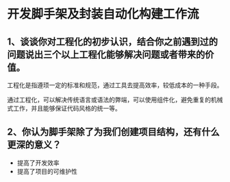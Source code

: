 # 开发脚手架及封装自动化构建工作流


## 1、谈谈你对工程化的初步认识，结合你之前遇到过的问题说出三个以上工程化能够解决问题或者带来的价值。

工程化是指遵顼一定的标准和规范，通过工具去提高效率，较低成本的一种手段。

通过工程化，可以解决传统语言或语法的弊端，可以使用组件化，避免重复的机械式工作，并且能够保证代码风格的统一等。


## 2、你认为脚手架除了为我们创建项目结构，还有什么更深的意义？

- 提高了开发效率
- 提高了项目的可维护性